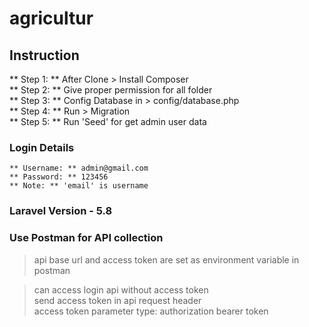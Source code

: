 # agricultur
## Instruction
** Step 1: ** After Clone > Install Composer\
** Step 2: ** Give proper permission for all folder\
** Step 3: ** Config Database in > config/database.php\
** Step 4: ** Run > Migration\
** Step 5: ** Run 'Seed' for get admin user data

### Login Details
    ** Username: ** admin@gmail.com
    ** Password: ** 123456
    ** Note: ** 'email' is username

### Laravel Version - 5.8
### Use Postman for API collection 
> api base url and access token are set as environment variable in postman

> can access login api without access token\
> send access token in api request header \
> access token parameter type: authorization bearer token
